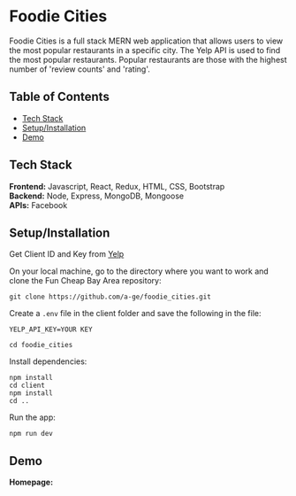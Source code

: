 # Foodie Cities

Foodie Cities is a full stack MERN web application that allows users to view the most popular restaurants in a specific city. The Yelp API is used to find the most popular restaurants. Popular restaurants are those with the highest number of 'review counts' and 'rating'.

## Table of Contents
* [Tech Stack](#techstack)<br/>
* [Setup/Installation](#installation)<br/>
* [Demo](#demo)<br/>

<a name="techstack"/></a>
## Tech Stack
**Frontend:** Javascript, React, Redux, HTML, CSS, Bootstrap</br>
**Backend:** Node, Express, MongoDB, Mongoose<br/>
**APIs:** Facebook<br/>

<a name="installation"/></a>
## Setup/Installation
Get Client ID and Key from [Yelp](https://www.yelp.com/fusion)

On your local machine, go to the directory where you want to work and clone the Fun Cheap Bay Area repository:
```
git clone https://github.com/a-ge/foodie_cities.git
```
Create a `.env` file in the client folder and save the following in the file:
```
YELP_API_KEY=YOUR KEY
```
```
cd foodie_cities
```
Install dependencies:
```
npm install
cd client
npm install
cd ..
```
Run the app:
```
npm run dev
```

<a name="demo"/></a>
## Demo
**Homepage:**
<br/><br/>
